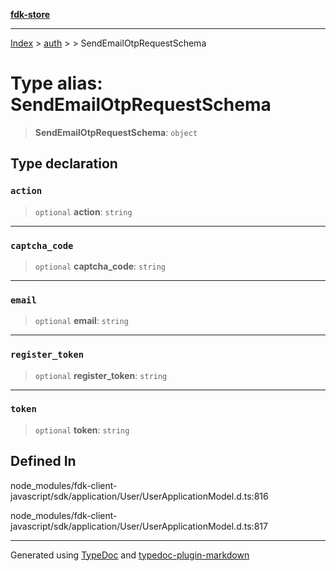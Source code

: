 [**fdk-store**](../../../README.md)
***

[Index](../../../API.md) > [auth](../../README.md) > [<internal>](../README.md) > SendEmailOtpRequestSchema

# Type alias: SendEmailOtpRequestSchema

> **SendEmailOtpRequestSchema**: `object`

## Type declaration

### `action`

> `optional` **action**: `string`

***

### `captcha_code`

> `optional` **captcha\_code**: `string`

***

### `email`

> `optional` **email**: `string`

***

### `register_token`

> `optional` **register\_token**: `string`

***

### `token`

> `optional` **token**: `string`

## Defined In

node\_modules/fdk-client-javascript/sdk/application/User/UserApplicationModel.d.ts:816

node\_modules/fdk-client-javascript/sdk/application/User/UserApplicationModel.d.ts:817

***
Generated using [TypeDoc](https://typedoc.org/) and [typedoc-plugin-markdown](https://www.npmjs.com/package/typedoc-plugin-markdown)
